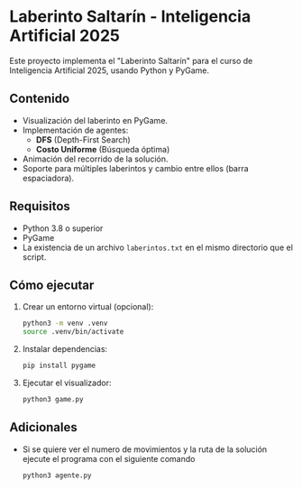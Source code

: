 # Laberinto Saltarín - Inteligencia Artificial 2025

Este proyecto implementa el "Laberinto Saltarín" para el curso de Inteligencia Artificial 2025, usando Python y PyGame.

## Contenido
- Visualización del laberinto en PyGame.
- Implementación de agentes:
  - **DFS** (Depth-First Search)
  - **Costo Uniforme** (Búsqueda óptima)
- Animación del recorrido de la solución.
- Soporte para múltiples laberintos y cambio entre ellos (barra espaciadora).
  
## Requisitos
- Python 3.8 o superior
- PyGame
- La existencia de un archivo `laberintos.txt` en el mismo directorio que el script.

## Cómo ejecutar

1. Crear un entorno virtual (opcional):

    ```bash
    python3 -m venv .venv
    source .venv/bin/activate
    ```

2. Instalar dependencias:

    ```bash
    pip install pygame
    ```

3. Ejecutar el visualizador:

    ```bash
    python3 game.py
    ```
## Adicionales
- Si se quiere ver el numero de movimientos y la ruta de la solución ejecute el programa con el siguiente comando

    ```bash
    python3 agente.py
    ```
